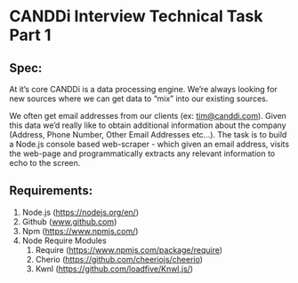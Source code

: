 # CANDDi Interview Technical Task Part 1

## Spec:

At it’s core CANDDi is a data processing engine. We’re always looking for new sources
where we can get data to “mix” into our existing sources.

We often get email addresses from our clients (ex: tim@canddi.com).
Given this data we’d really like to obtain additional information about the company (Address,
Phone Number, Other Email Addresses etc…).
The task is to build a Node.js console based web-scraper - which given an email address,
visits the web-page and programmatically extracts any relevant information to echo to the
screen.

## Requirements:

1. Node.js (https://nodejs.org/en/)
2. Github (www.github.com)
3. Npm (https://www.npmjs.com/)
4. Node Require Modules
   1. Require (https://www.npmjs.com/package/require)
   2. Cherio (https://github.com/cheeriojs/cheerio)
   3. Kwnl (https://github.com/loadfive/Knwl.js/)
